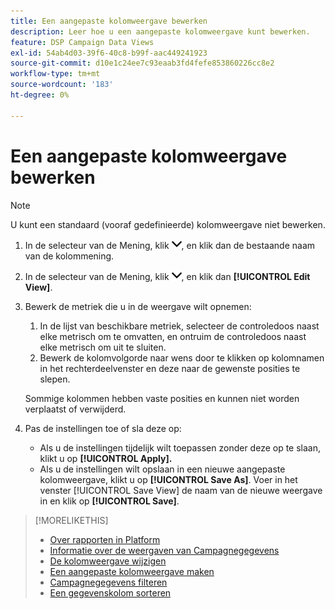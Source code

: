 ```yaml
---
title: Een aangepaste kolomweergave bewerken
description: Leer hoe u een aangepaste kolomweergave kunt bewerken.
feature: DSP Campaign Data Views
exl-id: 54ab4d03-39f6-40c8-b99f-aac449241923
source-git-commit: d10e1c24ee7c93eaab3fd4fefe853860226cc8e2
workflow-type: tm+mt
source-wordcount: '183'
ht-degree: 0%

---
```


# Een aangepaste kolomweergave bewerken

>[!NOTE]
>
>U kunt een standaard (vooraf gedefinieerde) kolomweergave niet bewerken.

1. In de selecteur van de Mening, klik ![benedenpijl](/help/dsp/assets/chevron-down.png), en klik dan de bestaande naam van de kolommening.
1. In de selecteur van de Mening, klik ![benedenpijl](/help/dsp/assets/chevron-down.png), en klik dan **[!UICONTROL Edit View]**.
1. Bewerk de metriek die u in de weergave wilt opnemen:
   1. In de lijst van beschikbare metriek, selecteer de controledoos naast elke metrisch om te omvatten, en ontruim de controledoos naast elke metrisch om uit te sluiten.
   1. Bewerk de kolomvolgorde naar wens door te klikken op kolomnamen in het rechterdeelvenster en deze naar de gewenste posities te slepen.

   Sommige kolommen hebben vaste posities en kunnen niet worden verplaatst of verwijderd.

1. Pas de instellingen toe of sla deze op:

   * Als u de instellingen tijdelijk wilt toepassen zonder deze op te slaan, klikt u op **[!UICONTROL Apply].**
   * Als u de instellingen wilt opslaan in een nieuwe aangepaste kolomweergave, klikt u op **[!UICONTROL Save As]**. Voer in het venster [!UICONTROL Save View] de naam van de nieuwe weergave in en klik op **[!UICONTROL Save]**.

>[!MORELIKETHIS]
>
>* [Over rapporten in Platform](campaign-reports-about.md)
>* [Informatie over de weergaven van Campagnegegevens](campaign-data-views-about.md)
>* [De kolomweergave wijzigen](column-view-change.md)
>* [Een aangepaste kolomweergave maken](column-view-create.md)
>* [Campagnegegevens filteren](campaign-data-filter.md)
>* [Een gegevenskolom sorteren](campaign-data-sort.md)

